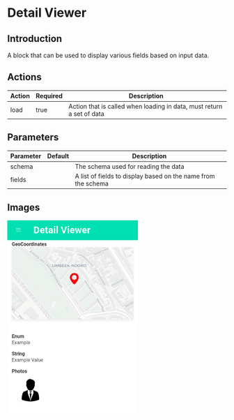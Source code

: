 # Detail Viewer

## Introduction

A block that can be used to display various fields based on input data.

## Actions

| Action | Required | Description                                                           |
| ------ | -------- | --------------------------------------------------------------------- |
| load   | true     | Action that is called when loading in data, must return a set of data |

## Parameters

| Parameter | Default | Description                                                   |
| --------- | ------- | ------------------------------------------------------------- |
| schema    |         | The schema used for reading the data                          |
| fields    |         | A list of fields to display based on the name from the schema |

## Images

<a href="../images/detail-viewer.png"  target="_blank"><img src="../images/detail-viewer.png" style="width: 300px" /></a>
